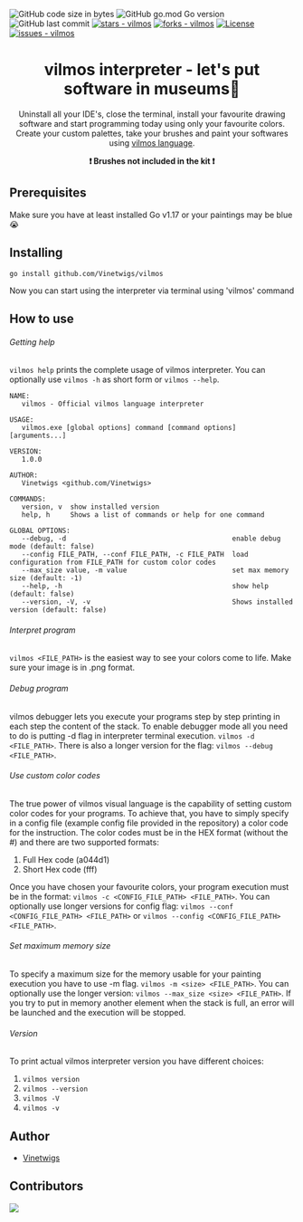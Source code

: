 
![GitHub code size in bytes](https://img.shields.io/github/languages/code-size/Vinetwigs/vilmos)
![GitHub go.mod Go version](https://img.shields.io/github/go-mod/go-version/Vinetwigs/vilmos)
![GitHub last commit](https://img.shields.io/github/last-commit/Vinetwigs/vilmos)
[![stars - vilmos](https://img.shields.io/github/stars/Vinetwigs/vilmos?style=social)](https://github.com/Vinetwigs/vilmos)
[![forks - vilmos](https://img.shields.io/github/forks/Vinetwigs/vilmos?style=social)](https://github.com/Vinetwigs/vilmos)
[![License](https://img.shields.io/badge/License-Apache_License_2.0-orange)](#license)
[![issues - vilmos](https://img.shields.io/github/issues/Vinetwigs/vilmos)](https://github.com/Vinetwigs/vilmos/issues)

<div>
   <h1 align="center">
      vilmos interpreter - let's put software in museums🎨
   </h1>
</div>

<div align="center">
   Uninstall all your IDE's, close the terminal, install your favourite drawing software and start programming today using only your favourite colors.
   Create your custom palettes, take your brushes and paint your softwares using <a href="./LANGUAGE.md">vilmos language</a>.
   
   <strong>:exclamation: Brushes not included in the kit :exclamation:</strong>
</div>

## Prerequisites
Make sure you have at least installed Go v1.17 or your paintings may be blue :sob:

## Installing
```
go install github.com/Vinetwigs/vilmos
```
Now you can start using the interpreter via terminal using 'vilmos' command

## How to use
###### Getting help
`vilmos help` prints the complete usage of vilmos interpreter. You can optionally use `vilmos -h` as short form or `vilmos --help`.

```
NAME:
   vilmos - Official vilmos language interpreter

USAGE:
   vilmos.exe [global options] command [command options] [arguments...]

VERSION:
   1.0.0

AUTHOR:
   Vinetwigs <github.com/Vinetwigs>

COMMANDS:
   version, v  show installed version
   help, h     Shows a list of commands or help for one command

GLOBAL OPTIONS:
   --debug, -d                                         enable debug mode (default: false)
   --config FILE_PATH, --conf FILE_PATH, -c FILE_PATH  load configuration from FILE_PATH for custom color codes
   --max_size value, -m value                          set max memory size (default: -1)
   --help, -h                                          show help (default: false)
   --version, -V, -v                                   Shows installed version (default: false)
```

###### Interpret program
`vilmos <FILE_PATH>` is the easiest way to see your colors come to life. Make sure your image is in .png format.

###### Debug program
vilmos debugger lets you execute your programs step by step printing in each step the content of the stack.
To enable debugger mode all you need to do is putting -d flag in interpreter terminal execution.
`vilmos -d <FILE_PATH>`.
There is also a longer version for the flag: `vilmos --debug <FILE_PATH>`.

###### Use custom color codes
The true power of vilmos visual language is the capability of setting custom color codes for your programs.
To achieve that, you have to simply specify in a config file (example config file provided in the repository) a color code for the instruction.
The color codes must be in the HEX format (without the #) and there are two supported formats:

1. Full Hex code (a044d1)
2. Short Hex code (fff)

Once you have chosen your favourite colors, your program execution must be in the format:
`vilmos -c <CONFIG_FILE_PATH> <FILE_PATH>`.
You can optionally use longer versions for config flag:
`vilmos --conf <CONFIG_FILE_PATH> <FILE_PATH>` or `vilmos --config <CONFIG_FILE_PATH> <FILE_PATH>`.

###### Set maximum memory size
To specify a maximum size for the memory usable for your painting execution you have to use -m flag.
`vilmos -m <size> <FILE_PATH>`.
You can optionally use the longer version: `vilmos --max_size <size> <FILE_PATH>`.
If you try to put in memory another element when the stack is full, an error will be launched and the execution will be stopped.

###### Version
To print actual vilmos interpreter version you have different choices:
1. `vilmos version`
2. `vilmos --version`
3. `vilmos -V`
4. `vilmos -v`

## Author
- [Vinetwigs](https://github.com/Vinetwigs)

## Contributors
<a href="https://github.com/Vinetwigs/vilmos/graphs/contributors">
  <img src="https://contrib.rocks/image?repo=Vinetwigs/vilmos" />
</a>